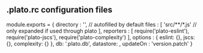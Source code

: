 .plato.rc configuration files
-----------------------------

module.exports = {
  directory : '', // autofilled by default
  files : [
    'src/**/*.js' // only expanded if used through plato
  ],
  reporters : [
    require('plato-eslint'),
    require('plato-jscs'),
    require('plato-complexity')
  ],
  options : {
    eslint: {},
    jscs: {},
    complexity: {}
  },
  db: '.plato.db',
  datastore: <Instance of DataStore>,
  updateOn : 'version.patch'
}


